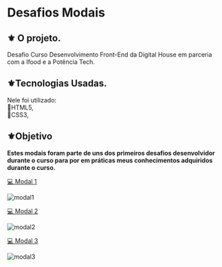 
#  Desafios Modais


##  ⚜️ O projeto.
<p>
Desafio Curso Desenvolvimento Front-End da Digital House em parceria com a Ifood e a Potência Tech. </p>

##  ⚜️Tecnologias Usadas.
<p>Nele foi utilizado:
<br>
🔺HTML5, <br>
🔺CSS3, <br>
 
 ##  ⚜️Objetivo <br>
<strong>Estes modais foram parte de uns dos primeiros desafios desenvolvidor durante o curso para por em práticas meus conhecimentos adquiridos durante o curso. </strong>
<br>


<a href="https://maferrs.github.io/Desafios-Modais/00-Resolvido/index.html">💻 Modal 1</a>

![modal1](https://user-images.githubusercontent.com/90789503/182283973-b856584c-d357-41d3-b103-002541b36ca5.png)


<a href="https://maferrs.github.io/Desafios-Modais/01-exercicio/index"> 💻 Modal 2</a>

![modal2](https://user-images.githubusercontent.com/90789503/182283984-3ea11261-6483-40ac-94b9-fe8fd5619a24.png)

<a href="https://maferrs.github.io/Desafios-Modais/02-exercicio/index"> 💻 Modal 3</a>


![modal3](https://user-images.githubusercontent.com/90789503/182283989-f4b2037a-85d8-440a-8fa3-5dccedfa5b89.png)

